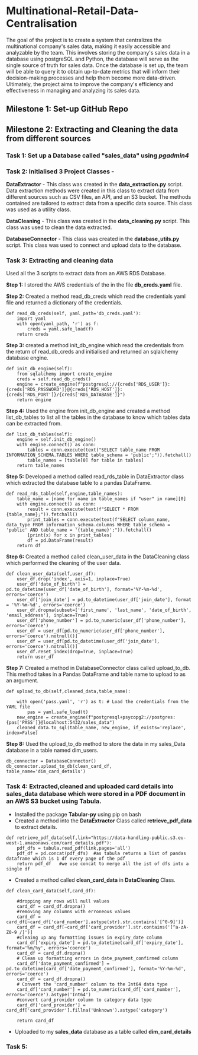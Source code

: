 # Multinational-Retail-Data-Centralisation

The goal of the project is to create a system that centralizes the multinational company's sales data, making it easily accessible and analyzable by the team. This involves storing the company's sales data in a database using postgreSQL and Python, the database will serve as the single source of truth for sales data. Once the database is set up, the team will be able to query it to obtain up-to-date metrics that will inform their decision-making processes and help them become more data-driven. Ultimately, the project aims to improve the company's efficiency and effectiveness in managing and analyzing its sales data.

## Milestone 1: Set-up GitHub Repo

## Milestone 2: Extracting and Cleaning the data from different sources

### Task 1: Set up a Database called **"sales_data"** using *pgadmin4*

### Task 2: Initialised 3 Project Classes -

**DataExtractor** - This class was created in the **data_extraction.py** script. Data extraction methods were created in this class to extract data from different sources such as CSV files, an API, and an S3 bucket. The methods contained are tailored to extract data from a specific data source. This class was used as a utility class.

**DataCleaning** - This class was created in the **data_cleaning.py** script. This class was used to clean the data extracted.

**DatabaseConnector** - This class was created in the **database_utils.py** script. This class was used to connect and upload data to the database.

### Task 3: Extracting and cleaning data

Used all the 3 scripts to extract data from an AWS RDS Database.

**Step 1:** I stored the AWS credentials of the in the file **db_creds.yaml** file. 

**Step 2:** Created a method read_db_creds which read the credentials yaml file and returned a dictionary of the credentials.
```
def read_db_creds(self, yaml_path='db_creds.yaml'):
    import yaml
    with open(yaml_path, 'r') as f: 
        creds = yaml.safe_load(f)
    return creds 
```

**Step 3:** created a method init_db_engine which read the credentials from the return of read_db_creds and initialised and returned an sqlalchemy database engine.
```
def init_db_engine(self): 
    from sqlalchemy import create_engine
    creds = self.read_db_creds()
    engine = create_engine(f"postgresql://{creds['RDS_USER']}:{creds['RDS_PASSWORD']}@{creds['RDS_HOST']}:{creds['RDS_PORT']}/{creds['RDS_DATABASE']}")
    return engine 
```

**Step 4:** Used the engine from init_db_engine and created a method list_db_tables to list all the tables in the database to know which tables data can be extracted from.
```
def list_db_tables(self):
    engine = self.init_db_engine()
    with engine.connect() as conn:
        tables = conn.execute(text("SELECT table_name FROM INFORMATION_SCHEMA.TABLES WHERE table_schema = 'public';")).fetchall()
        table_names = [table[0] for table in tables]
    return table_names
```

**Step 5:** Developed a method called read_rds_table in DataExtractor class which extracted the database table to a pandas DataFrame.
```
def read_rds_table(self,engine,table_names):
    table_name = [name for name in table_names if "user" in name][0]
    with engine.connect() as conn:
        result = conn.execute(text(f"SELECT * FROM {table_name};")).fetchall()
        print_tables = conn.execute(text(f"SELECT column_name, data_type FROM information_schema.columns WHERE table_schema = 'public' AND table_name = '{table_name}';")).fetchall()
        [print(x) for x in print_tables]
        df = pd.DataFrame(result)
    return df
```

**Step 6:** Created a method called clean_user_data in the DataCleaning class which performed the cleaning of the user data.
```
def clean_user_data(self,user_df):
    user_df.drop('index', axis=1, inplace=True)
    user_df['date_of_birth'] = pd.to_datetime(user_df['date_of_birth'], format='%Y-%m-%d', errors='coerce')
    user_df['join_date'] = pd.to_datetime(user_df['join_date'], format = '%Y-%m-%d', errors='coerce')
    user_df.dropna(subset=['first_name', 'last_name', 'date_of_birth', 'email_address'], inplace=True)
    user_df['phone_number'] = pd.to_numeric(user_df['phone_number'], errors='coerce')
    user_df = user_df[pd.to_numeric(user_df['phone_number'], errors='coerce').notnull()]
    user_df = user_df[pd.to_datetime(user_df['join_date'], errors='coerce').notnull()]
    user_df.reset_index(drop=True, inplace=True)
    return user_df
```

**Step 7:** Created a method in DatabaseConnector class called upload_to_db. This method takes in a Pandas DataFrame and table name to upload to as an argument.
```
def upload_to_db(self,cleaned_data,table_name):

    with open('pass.yaml', 'r') as t: # Load the credentials from the YAML file
        pas = yaml.safe_load(t) 
    new_engine = create_engine(f"postgresql+psycopg2://postgres:{pas['PASS']}@localhost:5432/sales_data")
    cleaned_data.to_sql(table_name, new_engine, if_exists='replace', index=False)
```

**Step 8:** Used the upload_to_db method to store the data in my sales_Data database in a table named dim_users.
```
db_connector = DatabaseConnector()
db_connector.upload_to_db(clean_card_df, table_name='dim_card_details')
```

### Task 4: Extracted,cleaned and uploaded card details into sales_data database which were stored in a PDF document in an AWS S3 bucket using Tabula.
- Installed the package **Tabular-py** using pip on bash
- Created a method into the **DataExtractor** Class called **retrieve_pdf_data** to extract details.
```
def retrieve_pdf_data(self,link="https://data-handling-public.s3.eu-west-1.amazonaws.com/card_details.pdf"):
    pdf_dfs = tabula.read_pdf(link,pages='all')
    pdf_df = pd.concat(pdf_dfs)  #as tabula returns a list of pandas dataframe which is 1 df every page of the pdf
    return pdf_df   #we use concat to merge all the ist of dfs into a single df
```
- Created a method called **clean_card_data** in **DataCleaning** Class.
```
def clean_card_data(self,card_df):
    
    #dropping any rows will null values
    card_df = card_df.dropna()
    #removing any columns with erroneous values
    card_df = card_df[~card_df['card_number'].astype(str).str.contains('[^0-9]')]
    card_df = card_df[~card_df['card_provider'].str.contains('[^a-zA-Z0-9 /]')]
    #cleaing up any formatting issues in expiry_date column
    card_df['expiry_date'] = pd.to_datetime(card_df['expiry_date'], format='%m/%y', errors='coerce')
    card_df = card_df.dropna()
    # Clean up formatting errors in date_payment_confirmed column
    card_df['date_payment_confirmed'] = pd.to_datetime(card_df['date_payment_confirmed'], format='%Y-%m-%d', errors='coerce')
    card_df = card_df.dropna()
    # Convert the 'card_number' column to the Int64 data type
    card_df['card_number'] = pd.to_numeric(card_df['card_number'], errors='coerce').astype('Int64')
    #convert card_provider column to category data type
    card_df['card_provider'] = card_df['card_provider'].fillna('Unknown').astype('category')

    return card_df
```
- Uploaded to my **sales_data** database as a table called **dim_card_details**

### Task 5: 